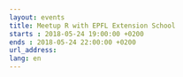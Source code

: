 ```yaml
---
layout: events
title: Meetup R with EPFL Extension School
starts : 2018-05-24 19:00:00 +0200
ends : 2018-05-24 22:00:00 +0200
url_address:
lang: en
---
```


